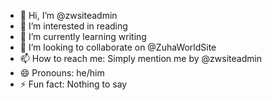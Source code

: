 - 👋 Hi, I’m @zwsiteadmin
- 👀 I’m interested in reading
- 🌱 I’m currently learning writing
- 💞️ I’m looking to collaborate on @ZuhaWorldSite
- 📫 How to reach me: Simply mention me by @zwsiteadmin
- 😄 Pronouns: he/him
- ⚡ Fun fact: Nothing to say

<!---
zwsiteadmin/zwsiteadmin is a ✨ special ✨ repository because its `README.md` (this file) appears on your GitHub profile.
You can click the Preview link to take a look at your changes.
--->

